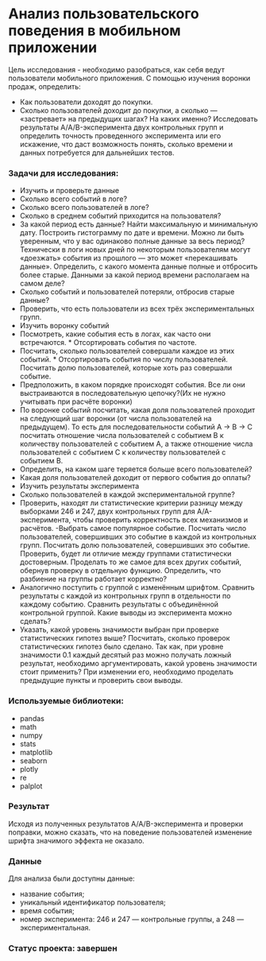 # Анализ пользовательского поведения в мобильном приложении

Цель исследования - необходимо разобраться, как себя ведут пользователи мобильного приложения.
С помощью изучения воронки продаж, определить:
   * Как пользователи доходят до покупки.
   * Сколько пользователей доходит до покупки, а сколько — «застревает» на предыдущих шагах? На каких именно?
    Исследовать результаты A/A/B-эксперимента двух контрольных групп и определить точность проведенного эксперимента или его искажение, что даст возможность понять, сколько времени и данных потребуется для дальнейших тестов.
   
### Задачи для исследования:
- Изучить и проверьте данные
- Сколько всего событий в логе?
- Сколько всего пользователей в логе?
- Сколько в среднем событий приходится на пользователя?
- За какой период есть данные? Найти максимальную и минимальную дату. Построить гистограмму по дате и времени. Можно ли быть уверенным, что у вас одинаково полные данные за весь период? Технически в логи новых дней по некоторым пользователям могут «доезжать» события из прошлого — это может «перекашивать данные». Определить, с какого момента данные полные и отбросить более старые. Данными за какой период времени располагаем на самом деле?
- Сколько событий и пользователей потеряли, отбросив старые данные?
- Проверить, что есть пользователи из всех трёх экспериментальных групп.
- Изучить воронку событий
- Посмотреть, какие события есть в логах, как часто они встречаются. * Отсортировать события по частоте.
- Посчитать, сколько пользователей совершали каждое из этих событий. * Отсортировать события по числу пользователей. Посчитать долю пользователей, которые хоть раз совершали событие.
- Предположить, в каком порядке происходят события. Все ли они выстраиваются в последовательную цепочку?(Их не нужно учитывать при расчёте воронки)
- По воронке событий посчитать, какая доля пользователей проходит на следующий шаг воронки (от числа пользователей на предыдущем). То есть для последовательности событий A → B → C посчитать отношение числа пользователей с событием B к количеству пользователей с событием A, а также отношение числа пользователей с событием C к количеству пользователей с событием B.
- Определить, на каком шаге теряется больше всего пользователей?
- Какая доля пользователей доходит от первого события до оплаты?
- Изучить результаты эксперимента
- Сколько пользователей в каждой экспериментальной группе?
- Проверить, находят ли статистические критерии разницу между выборками 246 и 247, двух контрольных групп для А/А-эксперимента, чтобы проверить корректность всех механизмов и расчётов.
-Выбрать самое популярное событие. Посчитать число пользователей, совершивших это событие в каждой из контрольных групп. Посчитать долю пользователей, совершивших это событие. Проверить, будет ли отличие между группами статистически достоверным. Проделать то же самое для всех других событий, обернув проверку в отдельную функцию. Определить, что разбиение на группы работает корректно?
- Аналогично поступить с группой с изменённым шрифтом. Сравнить результаты с каждой из контрольных групп в отдельности по каждому событию. Сравнить результаты с объединённой контрольной группой. Какие выводы из эксперимента можно сделать?
- Указать, какой уровень значимости выбран при проверке статистических гипотез выше? Посчитать, сколько проверок статистических гипотез было сделано. Так как, при уровне значимости 0.1 каждый десятый раз можно получать ложный результат, необходимо аргументировать, какой уровень значимости стоит применить? При изменении его, необходимо проделать предыдущие пункты и проверить свои выводы.

### Используемые библиотеки:
- pandas
- math
- numpy
- stats
- matplotlib
- seaborn
- plotly
- re
- palplot

### Результат
Исходя из полученных результатов A/A/B-эксперимента и проверки поправки, можно сказать, что на поведение пользователей изменение шрифта значимого эффекта не оказало.

### Данные
Для анализа были доступны данные:
- название события;
- уникальный идентификатор пользователя;
- время события;
- номер эксперимента: 246 и 247 — контрольные группы, а 248 — экспериментальная.
### Статус проекта: завершен
